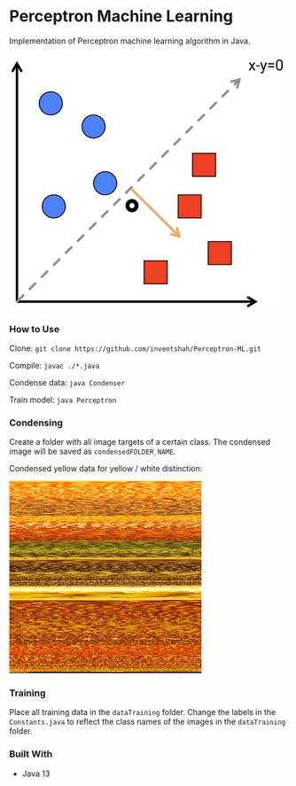 # Perceptron Machine Learning
Implementation of Perceptron machine learning algorithm in Java.

![diagram](images/diagram.png)


### How to Use
Clone: `git clone https://github.com/inventshah/Perceptron-ML.git`

Compile: `javac ./*.java`

Condense data: `java Condenser`

Train model: `java Perceptron`

### Condensing
Create a folder with all image targets of a certain class. The condensed image will be saved as `condensedFOLDER_NAME`.

Condensed yellow data for yellow / white distinction:

![yellow](dataTraining/one.png)

### Training
Place all training data in the `dataTraining` folder. Change the labels in the `Constants.java` to reflect the class names of the images in the `dataTraining` folder.

### Built With
* Java 13